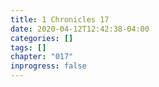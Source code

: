 ```yaml
---
title: 1 Chronicles 17
date: 2020-04-12T12:42:38-04:00
categories: []
tags: []
chapter: "017"
inprogress: false
---
```


